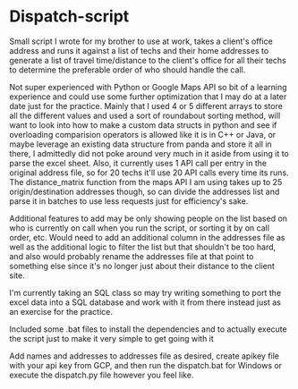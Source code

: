 # Dispatch-script
Small script I wrote for my brother to use at work, takes a client's office address and runs it against a list of techs and their home addresses to generate a list of travel time/distance to the client's office for all their techs to determine the preferable order of who should handle the call.

Not super experienced with Python or Google Maps API so bit of a learning experience and could use some further optimization that I may do at a later date just for the practice.
Mainly that I used 4 or 5 different arrays to store all the different values and used a sort of roundabout sorting method, will want to look into how to make a custom data structs in python and see if overloading comparision operators is allowed like it is in C++ or Java, or maybe leverage an existing data structure from panda and store it all in there, I admittedly did not poke around very much in it aside from using it to parse the excel sheet.
Also, it currently uses 1 API call per entry in the original address file, so for 20 techs it'll use 20 API calls every time its runs. The distance_matrix function from the maps API I am using takes up to 25 origin/destination addresses though, so can divide the addresses list and parse it in batches to use less requests just for efficiency's sake.

Additional features to add may be only showing people on the list based on who is currently on call when you run the script, or sorting it by on call order, etc. Would need to add an additional column in the addresses file as well as the additional logic to filter the list but that shouldn't be too hard, and also would probably rename the addresses file at that point to something else since it's no longer just about their distance to the client site.

I'm currently taking an SQL class so may try writing something to port the excel data into a SQL database and work with it from there instead just as an exercise for the practice.

Included some .bat files to install the dependencies and to actually execute the script just to make it very simple to get going with it

Add names and addresses to addresses file as desired, create apikey file with your api key from GCP, and then run the dispatch.bat for Windows or execute the dispatch.py file however you feel like.


